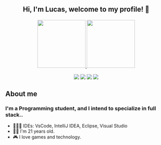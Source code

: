 <h2> <p align="center"> Hi, I'm Lucas, welcome to my profile! 👋 </p> </h2>
<div align="center">
  <a href="https://github.com/lucaszlisboa">
  <img height="150em" src="https://github-readme-stats.vercel.app/api?username=LucaszLisboa&show_icons=true&theme=dark&include_all_commits=true&count_private=true"/>
  <img height="150em" src="https://github-readme-stats.vercel.app/api/top-langs/?username=LucaszLisboa&layout=compact&theme=dark"/>
</div>
  
<br>
  
<div align="center">
  <a href="https://twitter.com/lucaszlisboa" target="_blank"> <img src="https://img.shields.io/badge/-Twitter-blue?style=for-the-badge&logo=twitter&logoColor=white"></a>
  <a href="https://www.linkedin.com/in/lucas-gabriel-lisboa-alves-a079a31a6/" target="_blank"> <img src="https://img.shields.io/badge/-LinkedIn-darkblue?style=for-the-badge&logo=linkedin&logoColor=white"></a>
  <a href="https://www.instagram.com/lucasz_lisboa" target="_blank"> <img src="https://img.shields.io/badge/-Instagram-purple?style=for-the-badge&logo=instagram&logoColor=white"></a>
  <a href="mailto:gabriel.lisboa.141@gmail.com" target="_blank"> <img src="https://img.shields.io/badge/-Gmail-darkred?style=for-the-badge&logo=gmail&logoColor=white"></a>

</div>

## About me
### I'm a Programming student, and I intend to specialize in full stack..
  <ul> 
    <li>👨🏻‍💻 IDEs: VsCode, IntelliJ IDEA, Eclipse, Visual Studio</li>
    <li>👦🏻 I'm 21 years old. </li>
    <li>🎮 I love games and technology. </li>
  </ul>
